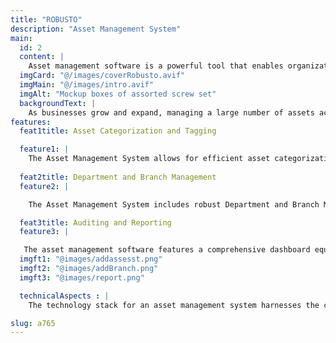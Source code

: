 ```yaml
---
title: "ROBUSTO"
description: "Asset Management System" 
main:
  id: 2
  content: |
    Asset management software is a powerful tool that enables organizations to efficiently track, manage, and optimize their assets throughout the entire asset lifecycle. By leveraging advanced features and functionalities, this software empowers businesses to monitor assets in real-time, schedule and automate maintenance activities, generate comprehensive reports, and ensure compliance with internal policies and external regulatory requirements.
  imgCard: "@/images/coverRobusto.avif"
  imgMain: "@/images/intro.avif"
  imgAlt: "Mockup boxes of assorted screw set"
  backgroundText: |
    As businesses grow and expand, managing a large number of assets across multiple departments and locations becomes increasingly challenging. Traditionally, manual asset tracking was time-consuming, prone to errors, and often resulted in misplaced or underutilized resources. The rise of technology, particularly cloud-based solutions and mobile integration, has revolutionized asset management by introducing digital solutions that automate and simplify the process. This has led to the development of advanced Asset Management Systems that offer real-time tracking, auditing, and reporting capabilities, significantly improving efficiency and reducing costs. These systems are now indispensable for organizations seeking to maximize the return on their investments in assets and infrastructure.
features:
  feat1title: Asset Categorization and Tagging

  feature1: |
    The Asset Management System allows for efficient asset categorization by enabling users to organize assets under various categories, such as Machinery, IT Equipment, Vehicles, and Office Furniture. Within each category, specific types can be assigned, providing more granular tracking (e.g., for IT Equipment Laptops, Printers, Servers). This feature ensures that assets are not only grouped logically but also tracked with detailed metadata, including essential information like serial numbers, purchase dates, warranty details, and other relevant data, offering a comprehensive view of each asset’s specifications and status..
    
  feat2title: Department and Branch Management
  feature2: |

    The Asset Management System includes robust Department and Branch Management capabilities, allowing organizations to efficiently create and manage various departments, such as Finance, HR, and IT. Assets can be assigned to specific departments, enabling better tracking and streamlined management. This feature also supports the creation of branches, allowing organizations to manage assets across multiple locations with ease. Additionally, assets can be easily transferred between departments or branches, ensuring flexibility and optimal asset utilization across the entire organization. This centralized system helps in maintaining clarity and control over asset distribution and movement.

  feat3title: Auditing and Reporting
  feature3: |

   The asset management software features a comprehensive dashboard equipped with visual analytics that provides organizations with a clear and insightful overview of their assets. This dashboard displays asset counts categorized by department, category, and branch, enabling users to quickly assess the distribution and status of their assets across the organization. Additionally, it includes dynamic graphs that illustrate key performance indicators such as audit completion status, maintenance logs, and depreciation trends. These visual representations facilitate data-driven decision-making by allowing stakeholders to identify patterns, monitor compliance, and evaluate the effectiveness of asset utilization and maintenance strategies at a glance. With this powerful dashboard and analytics capability, organizations can enhance their asset management processes and optimize resource allocation effectively.
  imgft1: "@images/addassesst.png"
  imgft2: "@images/addBranch.png"
  imgft3: "@images/report.png"

  technicalAspects : |
    The technology stack for an asset management system harnesses the capabilities of Next.js, Go, and React.js to create a high-performance, secure, and responsive web application tailored for managing assets effectively. Next.js facilitates rapid web rendering through server-side rendering and static site generation, resulting in swift loading times and enhanced search engine optimization (SEO). Go serves as the backbone for efficient backend operations, adeptly handling requests from the frontend with its lightweight architecture and robust concurrency model. React.js is employed to develop a dynamic and responsive user interface, capitalizing on its component-based architecture for optimized client-side rendering. To safeguard sensitive asset data and comply with regulations, the system implements stringent security measures. These include data encryption via protocols like TLS/SSL to secure data during transmission, rigorous access controls to restrict visibility and modification of sensitive information, comprehensive audit logging to ensure compliance tracking, and regular security assessments to identify and rectify vulnerabilities. This combination of advanced technology and robust security protocols ensures that organizations can manage their assets efficiently while maintaining the highest standards of data protection and regulatory compliance.

slug: a765  
---
```

